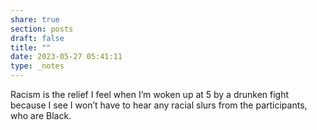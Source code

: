 ```yaml
---
share: true
section: posts
draft: false
title: ""
date: 2023-05-27 05:41:11
type: _notes
---
```


Racism is the relief I feel when I’m woken up at 5 by a drunken fight because I see I won’t have to hear any racial slurs from the participants, who are Black. 
